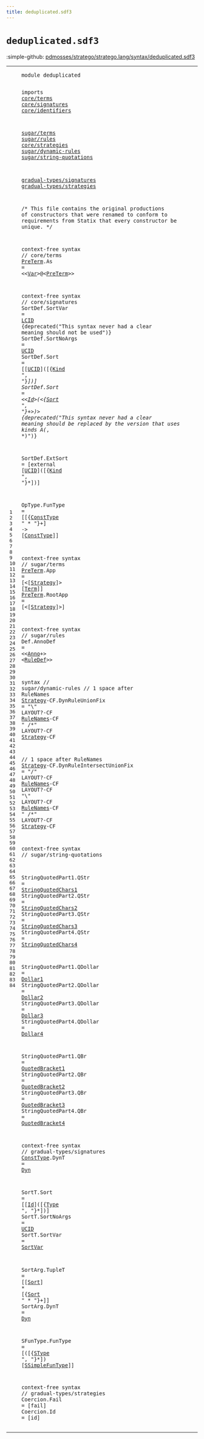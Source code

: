 ```yaml
---
title: deduplicated.sdf3
---
```


# `deduplicated.sdf3`

:simple-github: [pdmosses/stratego/stratego.lang/syntax/deduplicated.sdf3]

[pdmosses/stratego/stratego.lang/syntax/deduplicated.sdf3]: https://github.com/pdmosses/stratego/blob/master/stratego.lang/syntax/deduplicated.sdf3 "The source file on GitHub"

<div class="sdf3"><table class="highlighttable"><tbody><tr><td class="linenos"><div class="linenodiv"><pre><span></span>1
2
3
4
5
6
7
8
9
10
11
12
13
14
15
16
17
18
19
20
21
22
23
24
25
26
27
28
29
30
31
32
33
34
35
36
37
38
39
40
41
42
43
44
45
46
47
48
49
50
51
52
53
54
55
56
57
58
59
60
61
62
63
64
65
66
67
68
69
70
71
72
73
74
75
76
77
78
79
80
81
82
83
84
</pre></div></td>
<td class="code"><pre><code><span class="keyword">module</span> <span id="deduplicated_7_19" title="Not referenced locally, nor via imports">deduplicated</span>

<span class="keyword">imports</span>
  <a href="../core/terms.sdf3#core/terms_7_17" id="core/terms_31_41" title="Defined at ../core/terms.sdf3 line 1">core/terms</a>
  <a href="../core/signatures.sdf3#core/signatures_7_22" id="core/signatures_44_59" title="Defined at ../core/signatures.sdf3 line 1">core/signatures</a>
  <a href="../core/identifiers.sdf3#core/identifiers_7_23" id="core/identifiers_62_78" title="Defined at ../core/identifiers.sdf3 line 1">core/identifiers</a>

  <a href="../sugar/terms.sdf3#sugar/terms_7_18" id="sugar/terms_82_93" title="Defined at ../sugar/terms.sdf3 line 1">sugar/terms</a>
  <a href="../sugar/rules.sdf3#sugar/rules_7_18" id="sugar/rules_96_107" title="Defined at ../sugar/rules.sdf3 line 1">sugar/rules</a>
  <a href="../core/strategies.sdf3#core/strategies_7_22" id="core/strategies_110_125" title="Defined at ../core/strategies.sdf3 line 1">core/strategies</a>
  <a href="../sugar/dynamic-rules.sdf3#sugar/dynamic-rules_7_26" id="sugar/dynamic-rules_128_147" title="Defined at ../sugar/dynamic-rules.sdf3 line 1">sugar/dynamic-rules</a>
  <a href="../sugar/string-quotations.sdf3#sugar/string-quotations_7_30" id="sugar/string-quotations_150_173" title="Defined at ../sugar/string-quotations.sdf3 line 1">sugar/string-quotations</a>

  <a href="../gradual-types/signatures.sdf3#gradual-types/signatures_7_31" id="gradual-types/signatures_177_201" title="Defined at ../gradual-types/signatures.sdf3 line 1">gradual-types/signatures</a>
  <a href="../gradual-types/strategies.sdf3#gradual-types/strategies_7_31" id="gradual-types/strategies_204_228" title="Defined at ../gradual-types/strategies.sdf3 line 1">gradual-types/strategies</a>

/*
<span class="keyword">This file contains the original productions of constructors that were renamed to conform to</span>
<span class="keyword">requirements from Statix that every constructor be unique</span>.
*/

<span class="keyword">context-free syntax</span> <span class="layout">// core/terms</span>
  <a href="#PreTerm_450_457" id="PreTerm_424_431" title="Referenced at line 23">PreTerm</a>.<span class="cons_Constructor"><span id="As_432_434" title="Not referenced locally, nor via imports">As</span></span>      = &lt;&lt;<a href="../core/terms.sdf3#Var_86_89" id="Var_444_447" title="Defined at ../core/terms.sdf3 line 7, 9">Var</a>&gt;<span class="cons_String">@</span>&lt;<a href="#PreTerm_424_431" id="PreTerm_450_457" title="Defined at line 23, 36, 37">PreTerm</a>&gt;&gt;

<span class="keyword">context-free syntax</span> <span class="layout">// core/signatures</span>
  <span id="SortDef_502_509" title="Not referenced locally, nor via imports">SortDef</span>.<span class="cons_Constructor"><span id="SortVar_510_517" title="Not referenced locally, nor via imports">SortVar</span></span>    = <a href="../core/identifiers.sdf3#LCID_427_431" id="LCID_523_527" title="Defined at ../core/identifiers.sdf3 line 16, 25, 47">LCID</a> {<span class="keyword">deprecated</span>("This syntax never had a clear meaning should not be used")}
  <span id="SortDef_603_610" title="Not referenced locally, nor via imports">SortDef</span>.<span class="cons_Constructor"><span id="SortNoArgs_611_621" title="Not referenced locally, nor via imports">SortNoArgs</span></span> = <a href="../core/identifiers.sdf3#UCID_432_436" id="UCID_624_628" title="Defined at ../core/identifiers.sdf3 line 16, 26, 48">UCID</a>
  <span id="SortDef_631_638" title="Not referenced locally, nor via imports">SortDef</span>.<span class="cons_Constructor"><span id="Sort_639_643" title="Not referenced locally, nor via imports">Sort</span></span> = [[<a href="../core/identifiers.sdf3#UCID_432_436" id="UCID_648_652" title="Defined at ../core/identifiers.sdf3 line 16, 26, 48">UCID</a>]<span class="cons_String">(</span>[{<a href="../core/signatures.sdf3#Kind_88_92" id="Kind_656_660" title="Defined at ../core/signatures.sdf3 line 7, 9">Kind</a> <span class="cons_Lit">", "</span>}*]<span class="cons_String">)</span>]
  <span id="SortDef_673_680" title="Not referenced locally, nor via imports">SortDef</span>.<span class="cons_Constructor"><span id="Sort_681_685" title="Not referenced locally, nor via imports">Sort</span></span> = &lt;&lt;<a href="../core/identifiers.sdf3#Id_420_422" id="Id_690_692" title="Defined at ../core/identifiers.sdf3 line 16, 21, 23, 43, 44, 45">Id</a>&gt;<span class="cons_String">(</span>&lt;{<a href="../core/signatures.sdf3#Sort_735_739" id="Sort_696_700" title="Defined at ../core/signatures.sdf3 line 31, 33, 34, 35">Sort</a> <span class="cons_Lit">", "</span>}+&gt;<span class="cons_String">)</span>&gt; {<span class="keyword">deprecated</span>("This syntax never had a clear meaning should be replaced by the version that uses kinds A(*, *)")}

  <span id="SortDef_826_833" title="Not referenced locally, nor via imports">SortDef</span>.<span class="cons_Constructor"><span id="ExtSort_834_841" title="Not referenced locally, nor via imports">ExtSort</span></span> = [<span class="cons_String">external</span> [<a href="../core/identifiers.sdf3#UCID_432_436" id="UCID_855_859" title="Defined at ../core/identifiers.sdf3 line 16, 26, 48">UCID</a>]<span class="cons_String">(</span>[{<a href="../core/signatures.sdf3#Kind_88_92" id="Kind_863_867" title="Defined at ../core/signatures.sdf3 line 7, 9">Kind</a> <span class="cons_Lit">", "</span>}*]<span class="cons_String">)</span>]

  <span id="OpType_881_887" title="Not referenced locally, nor via imports">OpType</span>.<span class="cons_Constructor"><span id="FunType_888_895" title="Not referenced locally, nor via imports">FunType</span></span> = [[{<a href="#ConstType_2059_2068" id="ConstType_901_910" title="Defined at line 71">ConstType</a> <span class="cons_Lit">" * "</span>}+] <span class="cons_String">-&gt;</span> [<a href="#ConstType_2059_2068" id="ConstType_924_933" title="Defined at line 71">ConstType</a>]]

<span class="keyword">context-free syntax</span> <span class="layout">// sugar/terms</span>
  <a href="#PreTerm_450_457" id="PreTerm_974_981" title="Referenced at line 23">PreTerm</a>.<span class="cons_Constructor"><span id="App_982_985" title="Not referenced locally, nor via imports">App</span></span>       = [<span class="cons_String">&lt;</span>[<a href="#Strategy_1191_1199" id="Strategy_997_1005" title="Defined at line 45, 49">Strategy</a>]<span class="cons_String">&gt;</span> [<a href="../core/terms.sdf3#Term_180_184" id="Term_1009_1013" title="Defined at ../core/terms.sdf3 line 13, 16, 17, 18, 19">Term</a>]]
  <a href="#PreTerm_450_457" id="PreTerm_1018_1025" title="Referenced at line 23">PreTerm</a>.<span class="cons_Constructor"><span id="RootApp_1026_1033" title="Not referenced locally, nor via imports">RootApp</span></span>   = [<span class="cons_String">&lt;</span>[<a href="#Strategy_1191_1199" id="Strategy_1041_1049" title="Defined at line 45, 49">Strategy</a>]<span class="cons_String">&gt;</span>]

<span class="keyword">context-free syntax</span> <span class="layout">// sugar/rules</span>
  <span id="Def_1091_1094" title="Not referenced locally, nor via imports">Def</span>.<span class="cons_Constructor"><span id="AnnoDef_1095_1102" title="Not referenced locally, nor via imports">AnnoDef</span></span> =
    &lt;&lt;<a href="../core/strategies.sdf3#Anno_825_829" id="Anno_1111_1115" title="Defined at ../core/strategies.sdf3 line 42, 44, 45, 46">Anno</a>+&gt; &lt;<a href="../sugar/rules.sdf3#RuleDef_199_206" id="RuleDef_1119_1126" title="Defined at ../sugar/rules.sdf3 line 14, 16, 23, 27, 33">RuleDef</a>&gt;&gt;

<span class="keyword">syntax</span> <span class="layout">// sugar/dynamic-rules</span>
  <span class="layout">// 1 space after RuleNames</span>
  <a href="#Strategy_1445_1453" id="Strategy_1191_1199" title="Referenced at line 51">Strategy</a><span class="keyword">-CF</span>.<span class="cons_Constructor"><span id="DynRuleUnionFix_1203_1218" title="Not referenced locally, nor via imports">DynRuleUnionFix</span></span> =
  <span class="cons_Lit">"\\"</span> <span class="keyword">LAYOUT</span>?<span class="keyword">-CF</span> <a href="../sugar/dynamic-rules.sdf3#RuleNames_1412_1421" id="RuleNames_1239_1248" title="Defined at ../sugar/dynamic-rules.sdf3 line 62, 65, 66">RuleNames</a><span class="keyword">-CF</span> <span class="cons_Lit">" /*"</span> <span class="keyword">LAYOUT</span>?<span class="keyword">-CF</span> <a href="#Strategy_1191_1199" id="Strategy_1269_1277" title="Defined at line 45, 49">Strategy</a><span class="keyword">-CF</span>

  <span class="layout">// 1 space after RuleNames</span>
  <a href="#Strategy_1445_1453" id="Strategy_1313_1321" title="Referenced at line 51">Strategy</a><span class="keyword">-CF</span>.<span class="cons_Constructor"><span id="DynRuleIntersectUnionFix_1325_1349" title="Not referenced locally, nor via imports">DynRuleIntersectUnionFix</span></span> =
  <span class="cons_Lit">"/"</span> <span class="keyword">LAYOUT</span>?<span class="keyword">-CF</span> <a href="../sugar/dynamic-rules.sdf3#RuleNames_1412_1421" id="RuleNames_1369_1378" title="Defined at ../sugar/dynamic-rules.sdf3 line 62, 65, 66">RuleNames</a><span class="keyword">-CF LAYOUT</span>?<span class="keyword">-CF</span> <span class="cons_Lit">"\\"</span>
      <span class="keyword">LAYOUT</span>?<span class="keyword">-CF</span> <a href="../sugar/dynamic-rules.sdf3#RuleNames_1412_1421" id="RuleNames_1415_1424" title="Defined at ../sugar/dynamic-rules.sdf3 line 62, 65, 66">RuleNames</a><span class="keyword">-CF</span> <span class="cons_Lit">" /*"</span> <span class="keyword">LAYOUT</span>?<span class="keyword">-CF</span> <a href="#Strategy_1191_1199" id="Strategy_1445_1453" title="Defined at line 45, 49">Strategy</a><span class="keyword">-CF</span>

<span class="keyword">context-free syntax</span> <span class="layout">// sugar/string-quotations</span>

  <span id="StringQuotedPart1_1508_1525" title="Not referenced locally, nor via imports">StringQuotedPart1</span>.<span class="cons_Constructor"><span id="QStr_1526_1530" title="Not referenced locally, nor via imports">QStr</span></span> = <a href="../sugar/string-quotations.sdf3#StringQuotedChars1_750_768" id="StringQuotedChars1_1533_1551" title="Defined at ../sugar/string-quotations.sdf3 line 31, 37">StringQuotedChars1</a>
  <span id="StringQuotedPart2_1554_1571" title="Not referenced locally, nor via imports">StringQuotedPart2</span>.<span class="cons_Constructor"><span id="QStr_1572_1576" title="Not referenced locally, nor via imports">QStr</span></span> = <a href="../sugar/string-quotations.sdf3#StringQuotedChars2_794_812" id="StringQuotedChars2_1579_1597" title="Defined at ../sugar/string-quotations.sdf3 line 32, 38">StringQuotedChars2</a>
  <span id="StringQuotedPart3_1600_1617" title="Not referenced locally, nor via imports">StringQuotedPart3</span>.<span class="cons_Constructor"><span id="QStr_1618_1622" title="Not referenced locally, nor via imports">QStr</span></span> = <a href="../sugar/string-quotations.sdf3#StringQuotedChars3_838_856" id="StringQuotedChars3_1625_1643" title="Defined at ../sugar/string-quotations.sdf3 line 33, 39">StringQuotedChars3</a>
  <span id="StringQuotedPart4_1646_1663" title="Not referenced locally, nor via imports">StringQuotedPart4</span>.<span class="cons_Constructor"><span id="QStr_1664_1668" title="Not referenced locally, nor via imports">QStr</span></span> = <a href="../sugar/string-quotations.sdf3#StringQuotedChars4_882_900" id="StringQuotedChars4_1671_1689" title="Defined at ../sugar/string-quotations.sdf3 line 34, 40">StringQuotedChars4</a>

  <span id="StringQuotedPart1_1693_1710" title="Not referenced locally, nor via imports">StringQuotedPart1</span>.<span class="cons_Constructor"><span id="QDollar_1711_1718" title="Not referenced locally, nor via imports">QDollar</span></span> = <a href="../sugar/string-quotations.sdf3#Dollar1_769_776" id="Dollar1_1721_1728" title="Defined at ../sugar/string-quotations.sdf3 line 31, 42">Dollar1</a>
  <span id="StringQuotedPart2_1731_1748" title="Not referenced locally, nor via imports">StringQuotedPart2</span>.<span class="cons_Constructor"><span id="QDollar_1749_1756" title="Not referenced locally, nor via imports">QDollar</span></span> = <a href="../sugar/string-quotations.sdf3#Dollar2_813_820" id="Dollar2_1759_1766" title="Defined at ../sugar/string-quotations.sdf3 line 32, 43">Dollar2</a>
  <span id="StringQuotedPart3_1769_1786" title="Not referenced locally, nor via imports">StringQuotedPart3</span>.<span class="cons_Constructor"><span id="QDollar_1787_1794" title="Not referenced locally, nor via imports">QDollar</span></span> = <a href="../sugar/string-quotations.sdf3#Dollar3_857_864" id="Dollar3_1797_1804" title="Defined at ../sugar/string-quotations.sdf3 line 33, 44">Dollar3</a>
  <span id="StringQuotedPart4_1807_1824" title="Not referenced locally, nor via imports">StringQuotedPart4</span>.<span class="cons_Constructor"><span id="QDollar_1825_1832" title="Not referenced locally, nor via imports">QDollar</span></span> = <a href="../sugar/string-quotations.sdf3#Dollar4_901_908" id="Dollar4_1835_1842" title="Defined at ../sugar/string-quotations.sdf3 line 34, 45">Dollar4</a>

  <span id="StringQuotedPart1_1846_1863" title="Not referenced locally, nor via imports">StringQuotedPart1</span>.<span class="cons_Constructor"><span id="QBr_1864_1867" title="Not referenced locally, nor via imports">QBr</span></span> = <a href="../sugar/string-quotations.sdf3#QuotedBracket1_777_791" id="QuotedBracket1_1870_1884" title="Defined at ../sugar/string-quotations.sdf3 line 31, 47">QuotedBracket1</a>
  <span id="StringQuotedPart2_1887_1904" title="Not referenced locally, nor via imports">StringQuotedPart2</span>.<span class="cons_Constructor"><span id="QBr_1905_1908" title="Not referenced locally, nor via imports">QBr</span></span> = <a href="../sugar/string-quotations.sdf3#QuotedBracket2_821_835" id="QuotedBracket2_1911_1925" title="Defined at ../sugar/string-quotations.sdf3 line 32, 48">QuotedBracket2</a>
  <span id="StringQuotedPart3_1928_1945" title="Not referenced locally, nor via imports">StringQuotedPart3</span>.<span class="cons_Constructor"><span id="QBr_1946_1949" title="Not referenced locally, nor via imports">QBr</span></span> = <a href="../sugar/string-quotations.sdf3#QuotedBracket3_865_879" id="QuotedBracket3_1952_1966" title="Defined at ../sugar/string-quotations.sdf3 line 33, 49">QuotedBracket3</a>
  <span id="StringQuotedPart4_1969_1986" title="Not referenced locally, nor via imports">StringQuotedPart4</span>.<span class="cons_Constructor"><span id="QBr_1987_1990" title="Not referenced locally, nor via imports">QBr</span></span> = <a href="../sugar/string-quotations.sdf3#QuotedBracket4_909_923" id="QuotedBracket4_1993_2007" title="Defined at ../sugar/string-quotations.sdf3 line 34, 50">QuotedBracket4</a>

<span class="keyword">context-free syntax</span> <span class="layout">// gradual-types/signatures</span>
  <a href="#ConstType_924_933" id="ConstType_2059_2068" title="Referenced at line 33">ConstType</a>.<span class="cons_Constructor"><span id="DynT_2069_2073" title="Not referenced locally, nor via imports">DynT</span></span> = <a href="../gradual-types/signatures.sdf3#Dyn_109_112" id="Dyn_2076_2079" title="Defined at ../gradual-types/signatures.sdf3 line 7, 10">Dyn</a>

  <span id="SortT_2083_2088" title="Not referenced locally, nor via imports">SortT</span>.<span class="cons_Constructor"><span id="Sort_2089_2093" title="Not referenced locally, nor via imports">Sort</span></span>       = [[<a href="../core/identifiers.sdf3#Id_420_422" id="Id_2104_2106" title="Defined at ../core/identifiers.sdf3 line 16, 21, 23, 43, 44, 45">Id</a>]<span class="cons_String">(</span>[{<a href="../gradual-types/signatures.sdf3#Type_98_102" id="Type_2110_2114" title="Defined at ../gradual-types/signatures.sdf3 line 7, 11, 12, 13, 14, 15, 16, 17, 18">Type</a> <span class="cons_Lit">", "</span>}*]<span class="cons_String">)</span>]
  <span id="SortT_2127_2132" title="Not referenced locally, nor via imports">SortT</span>.<span class="cons_Constructor"><span id="SortNoArgs_2133_2143" title="Not referenced locally, nor via imports">SortNoArgs</span></span> = <a href="../core/identifiers.sdf3#UCID_432_436" id="UCID_2146_2150" title="Defined at ../core/identifiers.sdf3 line 16, 26, 48">UCID</a>
  <span id="SortT_2153_2158" title="Not referenced locally, nor via imports">SortT</span>.<span class="cons_Constructor"><span id="SortVar_2159_2166" title="Not referenced locally, nor via imports">SortVar</span></span>    = <a href="../core/identifiers.sdf3#SortVar_437_444" id="SortVar_2172_2179" title="Defined at ../core/identifiers.sdf3 line 16, 28, 29">SortVar</a>

  <span id="SortArg_2183_2190" title="Not referenced locally, nor via imports">SortArg</span>.<span class="cons_Constructor"><span id="TupleT_2191_2197" title="Not referenced locally, nor via imports">TupleT</span></span> = [[<a href="../core/signatures.sdf3#Sort_735_739" id="Sort_2202_2206" title="Defined at ../core/signatures.sdf3 line 31, 33, 34, 35">Sort</a>] <span class="cons_String">*</span> [{<a href="../core/signatures.sdf3#Sort_735_739" id="Sort_2212_2216" title="Defined at ../core/signatures.sdf3 line 31, 33, 34, 35">Sort</a> <span class="cons_Lit">" * "</span>}+]]
  <span id="SortArg_2229_2236" title="Not referenced locally, nor via imports">SortArg</span>.<span class="cons_Constructor"><span id="DynT_2237_2241" title="Not referenced locally, nor via imports">DynT</span></span>   = <a href="../gradual-types/signatures.sdf3#Dyn_109_112" id="Dyn_2246_2249" title="Defined at ../gradual-types/signatures.sdf3 line 7, 10">Dyn</a>

  <span id="SFunType_2253_2261" title="Not referenced locally, nor via imports">SFunType</span>.<span class="cons_Constructor"><span id="FunType_2262_2269" title="Not referenced locally, nor via imports">FunType</span></span> = [<span class="cons_String">(</span>[{<a href="../gradual-types/signatures.sdf3#SType_838_843" id="SType_2276_2281" title="Defined at ../gradual-types/signatures.sdf3 line 32, 34, 35">SType</a> <span class="cons_Lit">", "</span>}*]<span class="cons_String">)</span> [<a href="../gradual-types/signatures.sdf3#SSimpleFunType_853_867" id="SSimpleFunType_2292_2306" title="Defined at ../gradual-types/signatures.sdf3 line 32, 37, 38">SSimpleFunType</a>]]

<span class="keyword">context-free syntax</span> <span class="layout">// gradual-types/strategies</span>
  <span id="Coercion_2360_2368" title="Not referenced locally, nor via imports">Coercion</span>.<span class="cons_Constructor"><span id="Fail_2369_2373" title="Not referenced locally, nor via imports">Fail</span></span> = [<span class="cons_String">fail</span>]
  <span id="Coercion_2385_2393" title="Not referenced locally, nor via imports">Coercion</span>.<span class="cons_Constructor"><span id="Id_2394_2396" title="Not referenced locally, nor via imports">Id</span></span> = [<span class="cons_String">id</span>]
</code></pre></td></tr></tbody></table></div>